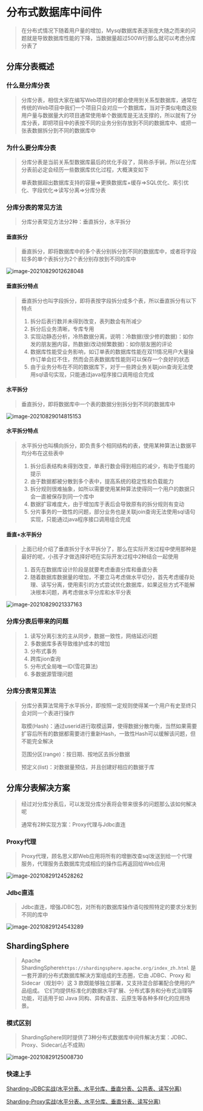 # 分布式数据库中间件

> 在分布式情况下随着用户量的增加，Mysql数据库表逐渐庞大随之而来的问题就是导致数据库性能的下降，当数据量超过500W行那么就可以考虑分库分表了

## 分库分表概述

### 什么是分库分表

> 分库分表，相信大家在编写Web项目的时都会使用到关系型数据库，通常在传统的Web项目中我们一个项目只会对应一个数据库，当对于类似电商这些用户量与数据量大的项目通常使用单个数据库是无法支撑的，所以就有了分库分表，即把项目中的表按不同的业务分别存放到不同的数据库中、或把一张表数据拆分到不同的数据库中

### 为什么要分库分表

> 分库分表是当前关系型数据库最后的优化手段了，简称杀手锏，所以在分库分表前必定会经历一些数据库优化过程，大概演变如下
>
> 单表数据超出数据库支持的容量=>更换数据库+缓存=>SQL优化、索引优化、字段优化=>读写分离=>分库分表

### 分库分表的常见方法

> 分库分表常见方法分2种：垂直拆分，水平拆分

#### 垂直拆分

> 垂直拆分，即将数据库中的多个表分别拆分到不同的数据库中，或者将字段较多的单个表拆分为2个表分别存放到不同的库中

![image-20210829012628048](./images/image-20210829012628048.png)

#### 垂直拆分特点

> 垂直拆分也叫字段拆分，即将表按字段拆分成多个表，所以垂直拆分有以下特点
>
> 1. 拆分后表行数并未得到改变，表列数会有所减少
> 2. 拆分后业务清晰，专库专用
> 3. 实现动静态分析，冷热数据分离，说明：冷数据(很少修的数据)：如你发的朋友圈内容，热数据(改动频繁数据)：如你朋友圈的评论
> 4. 数据库性能受业务影响，如订单表的数据库性能在双11情况用户大量操作订单会扛不住，然而会员表数据库性能则可以保存一个良好的状态
> 5. 由于业务分布在不同的数据库下，对于一些跨业务关联join查询无法使用sql语句实现，只能通过java程序接口调用组合完成

#### 水平拆分

> 垂直拆分，即将数据库中一个表的数据分别拆分到不同的数据库中

![image-20210829014815153](./images/image-20210829014815153.png)

#### 水平拆分特点

> 水平拆分也叫横向拆分，即负责多个相同结构的表，使用某种算法让数据平均分布在这些表中
>
> 1. 拆分后表结构未得到改变，单表行数会得到相应的减少，有助于性能的提示
> 2. 由于数据都被分散到多个表中，提高系统的稳定性和负载能力
> 3. 拆分规则很难抽象，如所以需要使用某种算法使得同一个用户的数据只会一直被保存到同一个库中
> 4. 数据扩容难度大，由于增加库于表后会导致原有的拆分规则有变动
> 5. 分片事务的一致性的问题，部分业务也是关联join查询无法使用sql语句实现，只能通过java程序接口调用组合完成

#### 垂直+水平拆分

> 上面已经介绍了垂直拆分于水平拆分了，那么在实际开发过程中使用那种是最好的呢，小孩子才做选择好吧在实际开发过程中2种结合一起使用
>
> 1. 首先在数据库设计阶段是就要考虑垂直分库和垂直分表
> 2. 随着数据库数据量的增加，不要立马考虑做水平切分，首先考虑缓存处理、读写分离，使用索引的方式尝试优化数据库，如果这些方式不能解决根本问题，再考虑做水平分库和水平分表

![image-20210829021337163](./images/image-20210829021152258.png)

### 分库分表后带来的问题

> 1. 读写分离引发的主从同步，数据一致性，网络延迟问题
> 2. 多数据库多表导致维护成本的增加
> 3. 分布式事务
> 4. 跨库jion查询
> 5. 分布式全局唯一ID(雪花算法)
> 6. 多数据源管理问题

### 分库分表常见算法

> 分库分表算法常用于水平拆分，即按照一定规则使得某一个用户有史至终只会对同一个表进行操作
>
> 取模(Hash)：通过userid进行取模运算，使得数据分散均衡，当然如果需要扩容后所有的数据都需要进行重新Hash，一致性Hash可以缓解该问题，但不能完全解决
>
> 范围分区(range)：按日期、按地区去拆分数据
>
> 预定义(list)：对数据量预估，并且创建好相应的数据于库

## 分库分表解决方案

> 经过对分库分表后，可以发现分库分表将会带来很多的问题那么该如何解决呢
>
> 通常有2种实现方案：Proxy代理与Jdbc直连

### Proxy代理

> Proxy代理，顾名思义即Web应用将所有的增删改查sql发送到给一个代理服务，代理服务去数据库完成相应的操作后再返回给Web应用

![image-20210829124528262](./images/image-20210829124528262.png)

### Jdbc直连

> Jdbc直连，增强JDBC包，对所有的数据库操作语句按照特定的要求分发到不同的库中

![image-20210829124543289](./images/image-20210829124543289.png)

## ShardingSphere

> Apache ShardingSphere`https://shardingsphere.apache.org/index_zh.html` 是一套开源的分布式数据库解决方案组成的生态圈，它由 JDBC、Proxy 和 Sidecar（规划中）这 3 款既能够独立部署，又支持混合部署配合使用的产品组成。 它们均提供标准化的数据水平扩展、分布式事务和分布式治理等功能，可适用于如 Java 同构、异构语言、云原生等各种多样化的应用场景。

### 模式区别

> ShardingSphere同时提供了3种分布式数据库中间件解决方案：JDBC、Proxy、Sidecar(占不成熟)

![image-20210829125008730](./images/image-20210829125008730.png)

### 快速上手

[Sharding-JDBC实战(水平分表、水平分库、垂直分表、公共表、读写分离)](Sharding-JDBC实战.md)

[Sharding-Proxy实战(水平分表、水平分库、垂直分表、读写分离)](Sharding-Proxy实战.md)